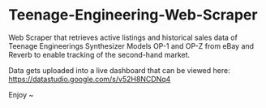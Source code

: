# Teenage-Engineering-Web-Scraper

Web Scraper that retrieves active listings and historical sales data of Teenage Engineerings Synthesizer Models OP-1 and OP-Z from eBay and Reverb to enable tracking of the second-hand market.

Data gets uploaded into a live dashboard that can be viewed here: 
https://datastudio.google.com/s/v52H8NCDNq4

Enjoy ~
